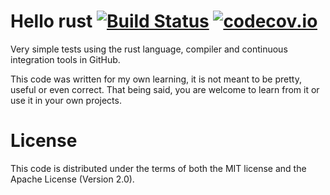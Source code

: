 # Hello rust [![Build Status](https://travis-ci.org/mirandadam/hello_rust.svg?branch=master)](https://travis-ci.org/mirandadam/hello_rust) [![codecov.io](http://codecov.io/gh/mirandadam/hello_rust/coverage.svg?branch=master)](http://codecov.io/gh/mirandadam/hello_rust?branch=master)

Very simple tests using the rust language, compiler and continuous integration tools in GitHub.

This code was written for my own learning, it is not meant to be pretty, useful or even correct. That being said, you are welcome to learn from it or use it in your own projects.

# License
This code is distributed under the terms of both the MIT license and the Apache License (Version 2.0).
